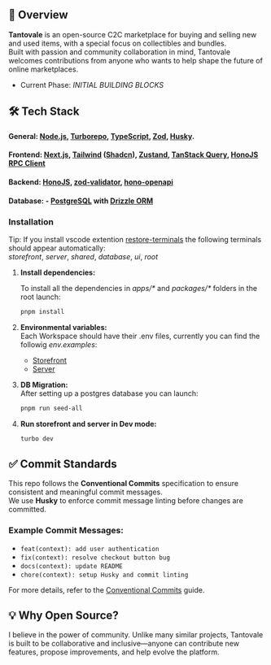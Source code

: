 ## 🚀 Overview

**Tantovale** is an open-source C2C marketplace for buying and selling new and used items, with a special focus on collectibles and bundles.  
Built with passion and community collaboration in mind, Tantovale welcomes contributions from anyone who wants to help shape the future of online marketplaces.

- Current Phase: _INITIAL BUILDING BLOCKS_

## 🛠️ Tech Stack

#### General: **[Node.js](https://nodejs.org/en)**, **[Turborepo](https://turbo.build/)**, **[TypeScript](https://www.typescriptlang.org/)**, **[Zod](https://zod.dev/)**, **[Husky](https://typicode.github.io/husky/)**.

#### Frontend: **[Next.js](https://nextjs.org/)**, **[Tailwind](https://tailwindcss.com/) ([Shadcn](https://ui.shadcn.com/))**, **[Zustand](https://github.com/pmndrs/zustand)**, **[TanStack Query](https://tanstack.com/query/latest)**, **[HonoJS RPC Client](https://hono.dev/docs/guides/rpc)**

#### Backend: **[HonoJS](https://hono.dev/)**, **[zod-validator](https://www.npmjs.com/package/@hono/zod-validator)**, **[hono-openapi](https://hono.dev/examples/hono-openapi)**

#### Database: - **[PostgreSQL](https://www.postgresql.org/)** with **[Drizzle ORM](https://orm.drizzle.team/)**

### Installation

Tip: If you install vscode extention [restore-terminals](https://marketplace.visualstudio.com/items?itemName=EthanSK.restore-terminals) the following terminals should appear automatically:\
_storefront_, _server_, _shared_, _database_, _ui_, _root_

1. **Install dependencies:**

   To install all the dependencies in _apps/\*_ and _packages/\*_ folders in the root launch:

   ```bash
   pnpm install
   ```

2. **Environmental variables:**\
   Each Workspace should have their .env files, currently you can find the followig _env.examples_:

   - [Storefront](https://github.com/rown89/tantovale/blob/main/apps/storefront/env.example)
   - [Server](https://github.com/rown89/tantovale/blob/main/apps/server/env.example)

3. **DB Migration:**\
   After setting up a postgres database you can launch:

   ```bash
   pnpm run seed-all
   ```

4. **Run storefront and server in Dev mode:**

   ```bash
   turbo dev
   ```

## ✅ Commit Standards

This repo follows the **Conventional Commits** specification to ensure consistent and meaningful commit messages.  
We use **Husky** to enforce commit message linting before changes are committed.

### Example Commit Messages:

- `feat(context): add user authentication`
- `fix(context): resolve checkout button bug`
- `docs(context): update README`
- `chore(context): setup Husky and commit linting`

For more details, refer to the [Conventional Commits](https://www.conventionalcommits.org/en/v1.0.0/) guide.

## 💡 Why Open Source?

I believe in the power of community. Unlike many similar projects, Tantovale is built to be collaborative and inclusive—anyone can contribute new features, propose improvements, and help evolve the platform.

